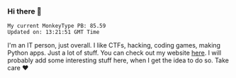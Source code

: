### Hi there 👋
<!-- PB START -->
```
My current MonkeyType PB: 85.59
Updated on: 13:21:51 GMT Time
```
<!-- PB END -->
I'm an IT person, just overall. I like CTFs, hacking, coding games, making Python apps. Just a lot of stuff.
You can check out my website [here](https://skill3472.github.io/).
I will probably add some interesting stuff here, when I get the idea to do so. Take care ❤️
